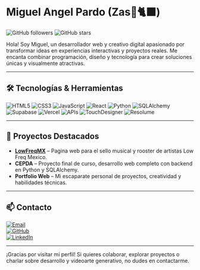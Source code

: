 # Miguel Angel Pardo (Zas🌙🐈‍⬛)

![GitHub followers](https://img.shields.io/github/followers/Zasmooncat?style=social)
![GitHub stars](https://img.shields.io/github/stars/Zasmooncat?style=social)

Hola! Soy Miguel, un desarrollador web y creativo digital apasionado por transformar ideas en experiencias interactivas y proyectos reales. Me encanta combinar programación, diseño y tecnología para crear soluciones únicas y visualmente atractivas.

---

## 🛠 Tecnologías & Herramientas
![HTML5](https://img.shields.io/badge/HTML5-E34F26?style=for-the-badge&logo=html5&logoColor=white)
![CSS3](https://img.shields.io/badge/CSS3-1572B6?style=for-the-badge&logo=css3&logoColor=white)
![JavaScript](https://img.shields.io/badge/JavaScript-F7DF1E?style=for-the-badge&logo=javascript&logoColor=black)
![React](https://img.shields.io/badge/React-61DAFB?style=for-the-badge&logo=react&logoColor=black)
![Python](https://img.shields.io/badge/Python-3776AB?style=for-the-badge&logo=python&logoColor=white)
![SQLAlchemy](https://img.shields.io/badge/SQLAlchemy-FF0000?style=for-the-badge&logo=sqlalchemy&logoColor=white)
![Supabase](https://img.shields.io/badge/Supabase-3ECF8E?style=for-the-badge&logo=supabase&logoColor=white)
![Vercel](https://img.shields.io/badge/Vercel-000000?style=for-the-badge&logo=vercel&logoColor=white)
![APIs](https://img.shields.io/badge/APIs-FF5733?style=for-the-badge&logo=postman&logoColor=white)
![TouchDesigner](https://img.shields.io/badge/TouchDesigner-000000?style=for-the-badge&logo=adobe&logoColor=white)
![Resolume](https://img.shields.io/badge/Resolume-1B1B1B?style=for-the-badge&logo=adobeaftereffects&logoColor=white)

---

## 🌟 Proyectos Destacados
- [**LowFreqMX**](https://lowfreqmx.com) – Pagina web para el sello musical y rooster de artistas Low Freq Mexico.  
- **CEPDA** – Proyecto final de curso, desarrollo web completo con backend en Python y SQLAlchemy.  
- **Portfolio Web** – Mi escaparate personal de proyectos, creatividad y habilidades técnicas.

---

## 📫 Contacto
[![Email](https://img.shields.io/badge/Email-zasmomoxipol@gmail.com-c14438?style=for-the-badge&logo=gmail&logoColor=white)](mailto:zasmomoxipol@gmail.com)  
[![GitHub](https://img.shields.io/badge/GitHub-Zasmooncat-181717?style=for-the-badge&logo=github&logoColor=white)](https://github.com/Zasmooncat)  
[![LinkedIn](https://img.shields.io/badge/LinkedIn-Zasmooncat-0A66C2?style=for-the-badge&logo=linkedin&logoColor=white)](https://www.linkedin.com/in/zasmooncat/)

---


¡Gracias por visitar mi perfil! Si quieres colaborar, explorar proyectos o charlar sobre desarrollo y videoarte generativo, no dudes en contactarme.
